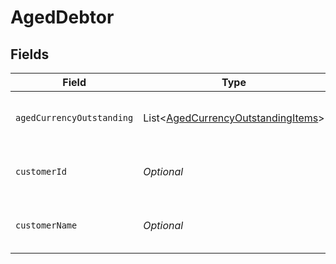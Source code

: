 # AgedDebtor


## Fields

| Field                                                                                         | Type                                                                                          | Required                                                                                      | Description                                                                                   | Example                                                                                       |
| --------------------------------------------------------------------------------------------- | --------------------------------------------------------------------------------------------- | --------------------------------------------------------------------------------------------- | --------------------------------------------------------------------------------------------- | --------------------------------------------------------------------------------------------- |
| `agedCurrencyOutstanding`                                                                     | List<[AgedCurrencyOutstandingItems](../../models/components/AgedCurrencyOutstandingItems.md)> | :heavy_minus_sign:                                                                            | Array of aged debtors by currency.                                                            |                                                                                               |
| `customerId`                                                                                  | *Optional<String>*                                                                            | :heavy_minus_sign:                                                                            | Customer ID of the aged debtor.                                                               | f594cefb-7750-4c3a-bab2-b5322026dee9                                                          |
| `customerName`                                                                                | *Optional<String>*                                                                            | :heavy_minus_sign:                                                                            | Customer name of the aged debtor.                                                             | John Doe                                                                                      |